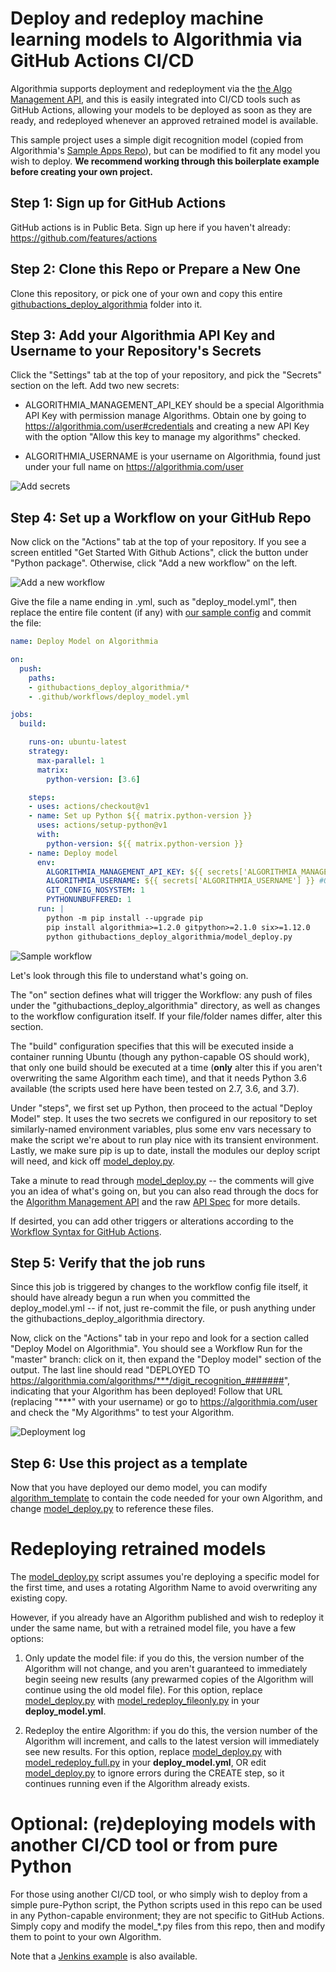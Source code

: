 # Deploy and redeploy machine learning models to Algorithmia via GitHub Actions CI/CD

Algorithmia supports deployment and redeployment via the [the Algo Management API](https://algorithmia.com/developers/algorithm-development/algorithm-management-api), and this is easily integrated into CI/CD tools such as GitHub Actions, allowing your models to be deployed as soon as they are ready, and redeployed whenever an approved retrained model is available.

This sample project uses a simple digit recognition model (copied from Algorithmia's [Sample Apps Repo](https://github.com/algorithmiaio/sample-apps/tree/master/algo-dev-demo/digit_recognition)), but can be modified to fit any model you wish to deploy. **We recommend working through this boilerplate example before creating your own project.**

## Step 1: Sign up for GitHub Actions

GitHub actions is in Public Beta. Sign up here if you haven't already: https://github.com/features/actions

## Step 2: Clone this Repo or Prepare a New One

Clone this repository, or pick one of your own and copy this entire [githubactions_deploy_algorithmia](../githubactions_deploy_algorithmia) folder into it.

## Step 3: Add your Algorithmia API Key and Username to your Repository's Secrets

Click the "Settings" tab at the top of your repository, and pick the "Secrets" section on the left. Add two new secrets:

- ALGORITHMIA_MANAGEMENT_API_KEY should be a special Algorithmia API Key with permission manage Algorithms. Obtain one by going to https://algorithmia.com/user#credentials and creating a new API Key with the option "Allow this key to manage my algorithms" checked.

- ALGORITHMIA_USERNAME is your username on Algorithmia, found just under your full name on https://algorithmia.com/user

![Add secrets](images/add_secrets.png)

## Step 4: Set up a Workflow on your GitHub Repo

Now click on the "Actions" tab at the top of your repository. If you see a screen entitled "Get Started With Github Actions", click the button under "Python package". Otherwise, click "Add a new workflow" on the left.

![Add a new workflow](images/get_started_with_gh_actions.png)

Give the file a name ending in .yml, such as "deploy_model.yml", then replace the entire file content (if any) with [our sample config](../.github/workflows/deploy_model.yml) and commit the file:

```yaml
name: Deploy Model on Algorithmia

on: 
  push:
    paths:
    - githubactions_deploy_algorithmia/*
    - .github/workflows/deploy_model.yml

jobs:
  build:

    runs-on: ubuntu-latest
    strategy:
      max-parallel: 1
      matrix:
        python-version: [3.6]

    steps:
    - uses: actions/checkout@v1
    - name: Set up Python ${{ matrix.python-version }}
      uses: actions/setup-python@v1
      with:
        python-version: ${{ matrix.python-version }}
    - name: Deploy model
      env:
        ALGORITHMIA_MANAGEMENT_API_KEY: ${{ secrets['ALGORITHMIA_MANAGEMENT_API_KEY'] }} #OBTAIN FROM https://algorithmia.com/user#credentials (KEY MUST HAVE PERMISSION TO MANAGE ALGORITHMS)
        ALGORITHMIA_USERNAME: ${{ secrets['ALGORITHMIA_USERNAME'] }} #OBTAIN FROM https://algorithmia.com/user"
        GIT_CONFIG_NOSYSTEM: 1
        PYTHONUNBUFFERED: 1
      run: |
        python -m pip install --upgrade pip
        pip install algorithmia>=1.2.0 gitpython>=2.1.0 six>=1.12.0
        python githubactions_deploy_algorithmia/model_deploy.py
```
![Sample workflow](images/sample_workflow.png)

Let's look through this file to understand what's going on.

The "on" section defines what will trigger the Workflow: any push of files under the "githubactions_deploy_algorithmia" directory, as well as changes to the workflow configuration itself. If your file/folder names differ, alter this section.

The "build" configuration specifies that this will be executed inside a container running Ubuntu (though any python-capable OS should work), that only one build should be executed at a time (**only** alter this if you aren't overwriting the same Algorithm each time), and that it needs Python 3.6 available (the scripts used here have been tested on 2.7, 3.6, and 3.7).

Under "steps", we first set up Python, then proceed to the actual "Deploy Model" step. It uses the two secrets we configured in our repository to set similarly-named environment variables, plus some env vars necessary to make the script we're about to run play nice with its transient environment. Lastly, we make sure pip is up to date, install the modules our deploy script will need, and kick off [model_deploy.py](model_deploy.py).

Take a minute to read through [model_deploy.py](model_deploy.py) -- the comments will give you an idea of what's going on, but you can also read through the docs for the [Algorithm Management API](https://algorithmia.com/developers/algorithm-development/algorithm-management-api) and the raw [API Spec](https://docs.algorithmia.com/?python#algorithm-management-api) for more details.

If desirted, you can add other triggers or alterations according to the [Workflow Syntax for GitHub Actions](https://help.github.com/en/articles/workflow-syntax-for-github-actions).

## Step 5: Verify that the job runs

Since this job is triggered by changes to the workflow config file itself, it should have already begun a run when you committed the deploy_model.yml -- if not, just re-commit the file, or push anything under the githubactions_deploy_algorithmia directory. 

Now, click on the "Actions" tab in your repo and look for a section called "Deploy Model on Algorithmia". You should see a Workflow Run for the "master" branch: click on it, then expand the "Deploy model" section of the output. The last line should read "DEPLOYED TO https://algorithmia.com/algorithms/***/digit_recognition_#######", indicating that your Algorithm has been deployed! Follow that URL (replacing "***" with your username) or go to https://algorithmia.com/user and check the "My Algorithms" to test your Algorithm.

![Deployment log](images/deploy_log.png)

## Step 6: Use this project as a template

Now that you have deployed our demo model, you can modify [algorithm_template](algorithm_template) to contain the code needed for your own Algorithm, and change [model_deploy.py](model_deploy.py) to reference these files.

# Redeploying retrained models

The [model_deploy.py](model_deploy.py) script assumes you're deploying a specific model for the first time, and uses a rotating Algorithm Name to avoid overwriting any existing copy.

However, if you already have an Algorithm published and wish to redeploy it under the same name, but with a retrained model file, you have a few options:

1. Only update the model file: if you do this, the version number of the Algorithm will not change, and you aren't guaranteed to immediately begin seeing new results (any prewarmed copies of the Algorithm will continue using the old model file). For this option, replace [model_deploy.py](model_deploy.py) with [model_redeploy_fileonly.py](model_redeploy_fileonly.py) in your **deploy_model.yml**.

2. Redeploy the entire Algorithm: if you do this, the version number of the Algorithm will increment, and calls to the latest version will immediately see new results. For this option, replace [model_deploy.py](model_deploy.py) with [model_redeploy_full.py](model_redeploy_full.py) in your **deploy_model.yml**, OR edit [model_deploy.py](model_deploy.py) to ignore errors during the CREATE step, so it continues running even if the Algorithm already exists.

# Optional: (re)deploying models with another CI/CD tool or from pure Python

For those using another CI/CD tool, or who simply wish to deploy from a simple pure-Python script, the Python scripts used in this repo can be used in any Python-capable environment; they are not specific to GitHub Actions. Simply copy and modify the model_*.py files from this repo, then and modify them to point to your own Algorithm.

Note that a [Jenkins example](../jenkins_deploy_algorithmia) is also available.